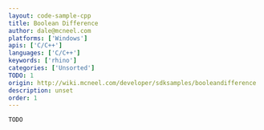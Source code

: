 ```yaml
---
layout: code-sample-cpp
title: Boolean Difference
author: dale@mcneel.com
platforms: ['Windows']
apis: ['C/C++']
languages: ['C/C++']
keywords: ['rhino']
categories: ['Unsorted']
TODO: 1
origin: http://wiki.mcneel.com/developer/sdksamples/booleandifference
description: unset
order: 1
---
```


```cpp
TODO
```
